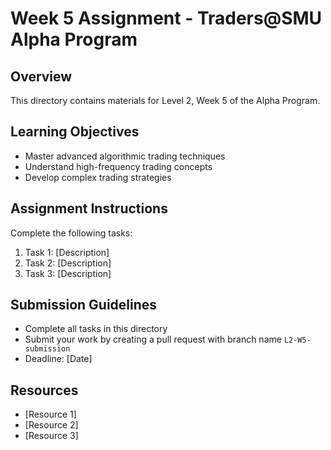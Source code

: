 # Week 5 Assignment - Traders@SMU Alpha Program

## Overview

This directory contains materials for Level 2, Week 5 of the Alpha Program.

## Learning Objectives

- Master advanced algorithmic trading techniques
- Understand high-frequency trading concepts
- Develop complex trading strategies

## Assignment Instructions

Complete the following tasks:

1. Task 1: [Description]
2. Task 2: [Description]
3. Task 3: [Description]

## Submission Guidelines

- Complete all tasks in this directory
- Submit your work by creating a pull request with branch name `L2-W5-submission`
- Deadline: [Date]

## Resources

- [Resource 1]
- [Resource 2]
- [Resource 3] 